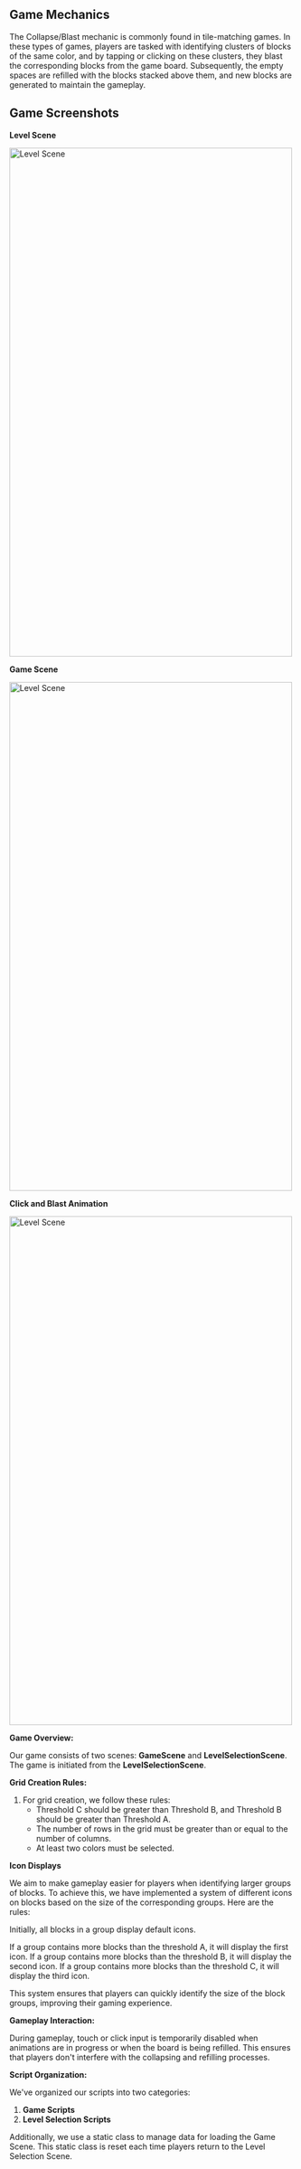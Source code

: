 
## Game Mechanics

The Collapse/Blast mechanic is commonly found in tile-matching games. In these types of games, players are tasked with identifying clusters of blocks of the same color, and by tapping or clicking on these clusters, they blast the corresponding blocks from the game board. Subsequently, the empty spaces are refilled with the blocks stacked above them, and new blocks are generated to maintain the gameplay.

## Game Screenshots

**Level Scene**

<img src="images/level_selection_scene.png" alt="Level Scene" width="500" height="900">

**Game Scene**

<img src="images/game_scene.png" alt="Level Scene" width="500" height="900">

**Click and Blast Animation**

<img src="images/click.png" alt="Level Scene" width="500" height="900">


**Game Overview:**

Our game consists of two scenes: **GameScene** and **LevelSelectionScene**. The game is initiated from the **LevelSelectionScene**. 

**Grid Creation Rules:**

1. For grid creation, we follow these rules:
   - Threshold C should be greater than Threshold B, and Threshold B should be greater than Threshold A.
   - The number of rows in the grid must be greater than or equal to the number of columns.
   - At least two colors must be selected.

**Icon Displays**

We aim to make gameplay easier for players when identifying larger groups of blocks. To achieve this, we have implemented a system of different icons on blocks based on the size of the corresponding groups. Here are the rules:

Initially, all blocks in a group display default icons.

If a group contains more blocks than the threshold A, it will display the first icon.
If a group contains  more blocks than the threshold B, it will display the second icon.
If a group contains  more blocks than the threshold C, it will display the third icon.

This system ensures that players can quickly identify the size of the block groups, improving their gaming experience.


**Gameplay Interaction:**

During gameplay, touch or click input is temporarily disabled when animations are in progress or when the board is being refilled. This ensures that players don't interfere with the collapsing and refilling processes.

**Script Organization:**

We've organized our scripts into two categories:
1. **Game Scripts**
2. **Level Selection Scripts**

Additionally, we use a static class to manage data for loading the Game Scene. This static class is reset each time players return to the Level Selection Scene.
